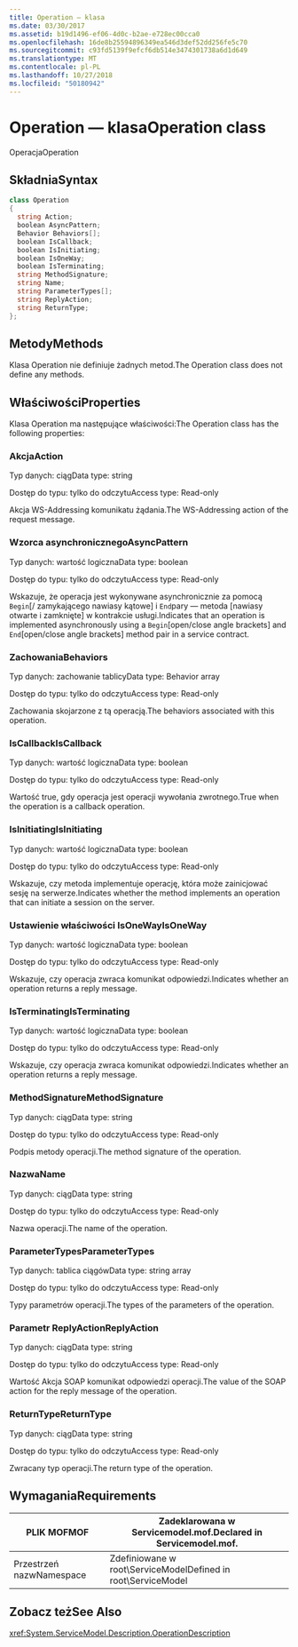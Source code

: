 ```yaml
---
title: Operation — klasa
ms.date: 03/30/2017
ms.assetid: b19d1496-ef06-4d0c-b2ae-e728ec00cca0
ms.openlocfilehash: 16de8b25594896349ea546d3def52dd256fe5c70
ms.sourcegitcommit: c93fd5139f9efcf6db514e3474301738a6d1d649
ms.translationtype: MT
ms.contentlocale: pl-PL
ms.lasthandoff: 10/27/2018
ms.locfileid: "50180942"
---
```

# <a name="operation-class"></a><span data-ttu-id="3ec4f-102">Operation — klasa</span><span class="sxs-lookup"><span data-stu-id="3ec4f-102">Operation class</span></span>
<span data-ttu-id="3ec4f-103">Operacja</span><span class="sxs-lookup"><span data-stu-id="3ec4f-103">Operation</span></span>  
  
## <a name="syntax"></a><span data-ttu-id="3ec4f-104">Składnia</span><span class="sxs-lookup"><span data-stu-id="3ec4f-104">Syntax</span></span>  
  
```csharp
class Operation  
{  
  string Action;  
  boolean AsyncPattern;  
  Behavior Behaviors[];  
  boolean IsCallback;  
  boolean IsInitiating;  
  boolean IsOneWay;  
  boolean IsTerminating;  
  string MethodSignature;  
  string Name;  
  string ParameterTypes[];  
  string ReplyAction;  
  string ReturnType;  
};  
```  
  
## <a name="methods"></a><span data-ttu-id="3ec4f-105">Metody</span><span class="sxs-lookup"><span data-stu-id="3ec4f-105">Methods</span></span>  
 <span data-ttu-id="3ec4f-106">Klasa Operation nie definiuje żadnych metod.</span><span class="sxs-lookup"><span data-stu-id="3ec4f-106">The Operation class does not define any methods.</span></span>  
  
## <a name="properties"></a><span data-ttu-id="3ec4f-107">Właściwości</span><span class="sxs-lookup"><span data-stu-id="3ec4f-107">Properties</span></span>  
 <span data-ttu-id="3ec4f-108">Klasa Operation ma następujące właściwości:</span><span class="sxs-lookup"><span data-stu-id="3ec4f-108">The Operation class has the following properties:</span></span>  
  
### <a name="action"></a><span data-ttu-id="3ec4f-109">Akcja</span><span class="sxs-lookup"><span data-stu-id="3ec4f-109">Action</span></span>  
 <span data-ttu-id="3ec4f-110">Typ danych: ciąg</span><span class="sxs-lookup"><span data-stu-id="3ec4f-110">Data type: string</span></span>  
  
 <span data-ttu-id="3ec4f-111">Dostęp do typu: tylko do odczytu</span><span class="sxs-lookup"><span data-stu-id="3ec4f-111">Access type: Read-only</span></span>  
  
 <span data-ttu-id="3ec4f-112">Akcja WS-Addressing komunikatu żądania.</span><span class="sxs-lookup"><span data-stu-id="3ec4f-112">The WS-Addressing action of the request message.</span></span>  
  
### <a name="asyncpattern"></a><span data-ttu-id="3ec4f-113">Wzorca asynchronicznego</span><span class="sxs-lookup"><span data-stu-id="3ec4f-113">AsyncPattern</span></span>  
 <span data-ttu-id="3ec4f-114">Typ danych: wartość logiczna</span><span class="sxs-lookup"><span data-stu-id="3ec4f-114">Data type: boolean</span></span>  
  
 <span data-ttu-id="3ec4f-115">Dostęp do typu: tylko do odczytu</span><span class="sxs-lookup"><span data-stu-id="3ec4f-115">Access type: Read-only</span></span>  
  
 <span data-ttu-id="3ec4f-116">Wskazuje, że operacja jest wykonywane asynchronicznie za pomocą `Begin`[/ zamykającego nawiasy kątowe] i `End`pary — metoda [nawiasy otwarte i zamknięte] w kontrakcie usługi.</span><span class="sxs-lookup"><span data-stu-id="3ec4f-116">Indicates that an operation is implemented asynchronously using a `Begin`[open/close angle brackets] and `End`[open/close angle brackets] method pair in a service contract.</span></span>  
  
### <a name="behaviors"></a><span data-ttu-id="3ec4f-117">Zachowania</span><span class="sxs-lookup"><span data-stu-id="3ec4f-117">Behaviors</span></span>  
 <span data-ttu-id="3ec4f-118">Typ danych: zachowanie tablicy</span><span class="sxs-lookup"><span data-stu-id="3ec4f-118">Data type: Behavior array</span></span>  
  
 <span data-ttu-id="3ec4f-119">Dostęp do typu: tylko do odczytu</span><span class="sxs-lookup"><span data-stu-id="3ec4f-119">Access type: Read-only</span></span>  
  
 <span data-ttu-id="3ec4f-120">Zachowania skojarzone z tą operacją.</span><span class="sxs-lookup"><span data-stu-id="3ec4f-120">The behaviors associated with this operation.</span></span>  
  
### <a name="iscallback"></a><span data-ttu-id="3ec4f-121">IsCallback</span><span class="sxs-lookup"><span data-stu-id="3ec4f-121">IsCallback</span></span>  
 <span data-ttu-id="3ec4f-122">Typ danych: wartość logiczna</span><span class="sxs-lookup"><span data-stu-id="3ec4f-122">Data type: boolean</span></span>  
  
 <span data-ttu-id="3ec4f-123">Dostęp do typu: tylko do odczytu</span><span class="sxs-lookup"><span data-stu-id="3ec4f-123">Access type: Read-only</span></span>  
  
 <span data-ttu-id="3ec4f-124">Wartość true, gdy operacja jest operacji wywołania zwrotnego.</span><span class="sxs-lookup"><span data-stu-id="3ec4f-124">True when the operation is a callback operation.</span></span>  
  
### <a name="isinitiating"></a><span data-ttu-id="3ec4f-125">IsInitiating</span><span class="sxs-lookup"><span data-stu-id="3ec4f-125">IsInitiating</span></span>  
 <span data-ttu-id="3ec4f-126">Typ danych: wartość logiczna</span><span class="sxs-lookup"><span data-stu-id="3ec4f-126">Data type: boolean</span></span>  
  
 <span data-ttu-id="3ec4f-127">Dostęp do typu: tylko do odczytu</span><span class="sxs-lookup"><span data-stu-id="3ec4f-127">Access type: Read-only</span></span>  
  
 <span data-ttu-id="3ec4f-128">Wskazuje, czy metoda implementuje operację, która może zainicjować sesję na serwerze.</span><span class="sxs-lookup"><span data-stu-id="3ec4f-128">Indicates whether the method implements an operation that can initiate a session on the server.</span></span>  
  
### <a name="isoneway"></a><span data-ttu-id="3ec4f-129">Ustawienie właściwości IsOneWay</span><span class="sxs-lookup"><span data-stu-id="3ec4f-129">IsOneWay</span></span>  
 <span data-ttu-id="3ec4f-130">Typ danych: wartość logiczna</span><span class="sxs-lookup"><span data-stu-id="3ec4f-130">Data type: boolean</span></span>  
  
 <span data-ttu-id="3ec4f-131">Dostęp do typu: tylko do odczytu</span><span class="sxs-lookup"><span data-stu-id="3ec4f-131">Access type: Read-only</span></span>  
  
 <span data-ttu-id="3ec4f-132">Wskazuje, czy operacja zwraca komunikat odpowiedzi.</span><span class="sxs-lookup"><span data-stu-id="3ec4f-132">Indicates whether an operation returns a reply message.</span></span>  
  
### <a name="isterminating"></a><span data-ttu-id="3ec4f-133">IsTerminating</span><span class="sxs-lookup"><span data-stu-id="3ec4f-133">IsTerminating</span></span>  
 <span data-ttu-id="3ec4f-134">Typ danych: wartość logiczna</span><span class="sxs-lookup"><span data-stu-id="3ec4f-134">Data type: boolean</span></span>  
  
 <span data-ttu-id="3ec4f-135">Dostęp do typu: tylko do odczytu</span><span class="sxs-lookup"><span data-stu-id="3ec4f-135">Access type: Read-only</span></span>  
  
 <span data-ttu-id="3ec4f-136">Wskazuje, czy operacja zwraca komunikat odpowiedzi.</span><span class="sxs-lookup"><span data-stu-id="3ec4f-136">Indicates whether an operation returns a reply message.</span></span>  
  
### <a name="methodsignature"></a><span data-ttu-id="3ec4f-137">MethodSignature</span><span class="sxs-lookup"><span data-stu-id="3ec4f-137">MethodSignature</span></span>  
 <span data-ttu-id="3ec4f-138">Typ danych: ciąg</span><span class="sxs-lookup"><span data-stu-id="3ec4f-138">Data type: string</span></span>  
  
 <span data-ttu-id="3ec4f-139">Dostęp do typu: tylko do odczytu</span><span class="sxs-lookup"><span data-stu-id="3ec4f-139">Access type: Read-only</span></span>  
  
 <span data-ttu-id="3ec4f-140">Podpis metody operacji.</span><span class="sxs-lookup"><span data-stu-id="3ec4f-140">The method signature of the operation.</span></span>  
  
### <a name="name"></a><span data-ttu-id="3ec4f-141">Nazwa</span><span class="sxs-lookup"><span data-stu-id="3ec4f-141">Name</span></span>  
 <span data-ttu-id="3ec4f-142">Typ danych: ciąg</span><span class="sxs-lookup"><span data-stu-id="3ec4f-142">Data type: string</span></span>  
  
 <span data-ttu-id="3ec4f-143">Dostęp do typu: tylko do odczytu</span><span class="sxs-lookup"><span data-stu-id="3ec4f-143">Access type: Read-only</span></span>  
  
 <span data-ttu-id="3ec4f-144">Nazwa operacji.</span><span class="sxs-lookup"><span data-stu-id="3ec4f-144">The name of the operation.</span></span>  
  
### <a name="parametertypes"></a><span data-ttu-id="3ec4f-145">ParameterTypes</span><span class="sxs-lookup"><span data-stu-id="3ec4f-145">ParameterTypes</span></span>  
 <span data-ttu-id="3ec4f-146">Typ danych: tablica ciągów</span><span class="sxs-lookup"><span data-stu-id="3ec4f-146">Data type: string array</span></span>  
  
 <span data-ttu-id="3ec4f-147">Dostęp do typu: tylko do odczytu</span><span class="sxs-lookup"><span data-stu-id="3ec4f-147">Access type: Read-only</span></span>  
  
 <span data-ttu-id="3ec4f-148">Typy parametrów operacji.</span><span class="sxs-lookup"><span data-stu-id="3ec4f-148">The types of the parameters of the operation.</span></span>  
  
### <a name="replyaction"></a><span data-ttu-id="3ec4f-149">Parametr ReplyAction</span><span class="sxs-lookup"><span data-stu-id="3ec4f-149">ReplyAction</span></span>  
 <span data-ttu-id="3ec4f-150">Typ danych: ciąg</span><span class="sxs-lookup"><span data-stu-id="3ec4f-150">Data type: string</span></span>  
  
 <span data-ttu-id="3ec4f-151">Dostęp do typu: tylko do odczytu</span><span class="sxs-lookup"><span data-stu-id="3ec4f-151">Access type: Read-only</span></span>  
  
 <span data-ttu-id="3ec4f-152">Wartość Akcja SOAP komunikat odpowiedzi operacji.</span><span class="sxs-lookup"><span data-stu-id="3ec4f-152">The value of the SOAP action for the reply message of the operation.</span></span>  
  
### <a name="returntype"></a><span data-ttu-id="3ec4f-153">ReturnType</span><span class="sxs-lookup"><span data-stu-id="3ec4f-153">ReturnType</span></span>  
 <span data-ttu-id="3ec4f-154">Typ danych: ciąg</span><span class="sxs-lookup"><span data-stu-id="3ec4f-154">Data type: string</span></span>  
  
 <span data-ttu-id="3ec4f-155">Dostęp do typu: tylko do odczytu</span><span class="sxs-lookup"><span data-stu-id="3ec4f-155">Access type: Read-only</span></span>  
  
 <span data-ttu-id="3ec4f-156">Zwracany typ operacji.</span><span class="sxs-lookup"><span data-stu-id="3ec4f-156">The return type of the operation.</span></span>  
  
## <a name="requirements"></a><span data-ttu-id="3ec4f-157">Wymagania</span><span class="sxs-lookup"><span data-stu-id="3ec4f-157">Requirements</span></span>  
  
|<span data-ttu-id="3ec4f-158">PLIK MOF</span><span class="sxs-lookup"><span data-stu-id="3ec4f-158">MOF</span></span>|<span data-ttu-id="3ec4f-159">Zadeklarowana w Servicemodel.mof.</span><span class="sxs-lookup"><span data-stu-id="3ec4f-159">Declared in Servicemodel.mof.</span></span>|  
|---------|-----------------------------------|  
|<span data-ttu-id="3ec4f-160">Przestrzeń nazw</span><span class="sxs-lookup"><span data-stu-id="3ec4f-160">Namespace</span></span>|<span data-ttu-id="3ec4f-161">Zdefiniowane w root\ServiceModel</span><span class="sxs-lookup"><span data-stu-id="3ec4f-161">Defined in root\ServiceModel</span></span>|  
  
## <a name="see-also"></a><span data-ttu-id="3ec4f-162">Zobacz też</span><span class="sxs-lookup"><span data-stu-id="3ec4f-162">See Also</span></span>  
 <xref:System.ServiceModel.Description.OperationDescription>
